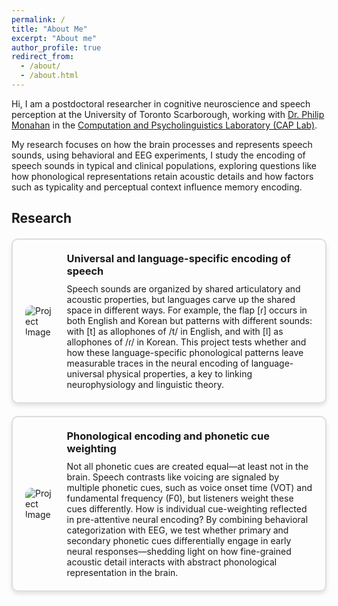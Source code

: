 ```yaml
---
permalink: /
title: "About Me"
excerpt: "About me"
author_profile: true
redirect_from: 
  - /about/
  - /about.html
---
```


Hi, I am a postdoctoral researcher in cognitive neuroscience and speech perception at the University of Toronto Scarborough, working with [Dr. Philip Monahan](https://phijomo.github.io/) in the [Computation and Psycholinguistics Laboratory (CAP Lab)](https://www.utsc.utoronto.ca/labs/caplab/).

My research focuses on how the brain processes and represents speech sounds, using behavioral and EEG experiments, I study the encoding of speech sounds in typical and clinical populations, exploring questions like how phonological representations retain acoustic details and how factors such as typicality and perceptual context influence memory encoding.

<h2 id="active">
Research
</h2>

<style>
.project-box {
    border: 2px solid #ddd;
    border-radius: 10px;
    padding: 20px;
    margin: 20px 0;
    display: flex;
    align-items: center;
    box-shadow: 0px 4px 6px rgba(0, 0, 0, 0.1);
}

.project-box img {
    max-width: 300px; /* Adjust as needed */
    max-height: 300px; /* Adjust as needed */
    border-radius: 10px;
    margin-right: 20px;
}

.project-box .content {
    flex-grow: 1;
}

.project-box h3 {
    margin: 0 0 10px 0;
}

.project-box p {
    margin: 0;
}
</style>


<div class="project-box">
    <img src="https://chaohanch.github.io/images/flap_icon.jpg" alt="Project Image">
    <div class="content">
        <h3>Universal and language-specific encoding of speech</h3>
        <p>Speech sounds are organized by shared articulatory and acoustic properties, but languages carve up the shared space in different ways. For example, the flap [ɾ] occurs in both English and Korean but patterns with different sounds: with [t] as allophones of /t/ in English, and with [l] as allophones of /ɾ/ in Korean. This project tests whether and how these language-specific phonological patterns leave measurable traces in the neural encoding of language-universal physical properties, a key to linking neurophysiology and linguistic theory.</p>
    </div>
</div>


<div class="project-box">
    <img src="https://chaohanch.github.io/images/laryngeal_icon.jpg" alt="Project Image">
    <div class="content">
        <h3>Phonological encoding and phonetic cue weighting</h3>
        <p>Not all phonetic cues are created equal—at least not in the brain. Speech contrasts like voicing are signaled by multiple phonetic cues, such as voice onset time (VOT) and fundamental frequency (F0), but listeners weight these cues differently. How is individual cue-weighting reflected in pre-attentive neural encoding? By combining behavioral categorization with EEG, we test whether primary and secondary phonetic cues differentially engage in early neural responses—shedding light on how fine-grained acoustic detail interacts with abstract phonological representation in the brain.</p>
    </div>
</div>

